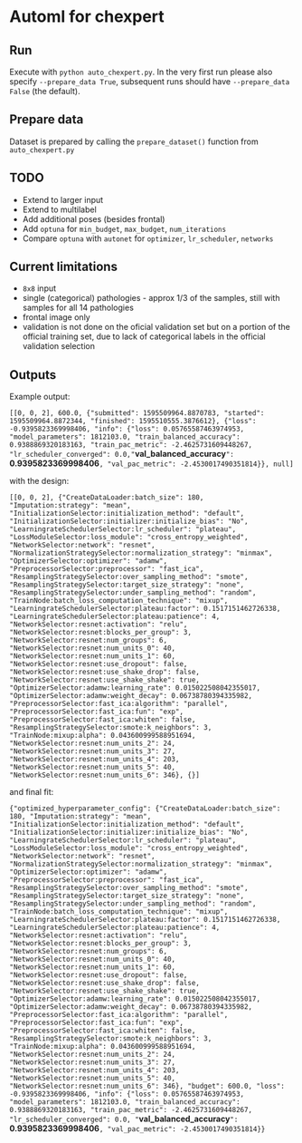 # Automl for chexpert

## Run
Execute with `python auto_chexpert.py`. In the very first run please also specify `--prepare_data True`, subsequent runs should have `--prepare_data False` (the default).

## Prepare data
Dataset is prepared by calling the `prepare_dataset()` function from `auto_chexpert.py`

## TODO
* Extend to larger input
* Extend to multilabel
* Add additional poses (besides frontal)
* Add `optuna` for `min_budget`, `max_budget`, `num_iterations` 
* Compare `optuna` with `autonet` for `optimizer`, `lr_scheduler`, `networks`

## Current limitations 
* `8x8` input
* single (categorical) pathologies - approx 1/3 of the samples, still with samples for all 14 pathologies
* frontal image only
* validation is not done on the oficial validation set but on a portion of the official training set, due to lack of categorical labels in the official validation selection

## Outputs
Example output:

```[[0, 0, 2], 600.0, {"submitted": 1595509964.8870783, "started": 1595509964.8872344, "finished": 1595510555.3876612}, {"loss": -0.9395823369998406, "info": {"loss": 0.05765587463974953, "model_parameters": 1812103.0, "train_balanced_accuracy": 0.9388869320183163, "train_pac_metric": -2.4625731609448267, "lr_scheduler_converged": 0.0,"```**val_balanced_accuracy**```": ```**0.9395823369998406**```, "val_pac_metric": -2.4530017490351814}}, null]```

with the design:

```[[0, 0, 2], {"CreateDataLoader:batch_size": 180, "Imputation:strategy": "mean", "InitializationSelector:initialization_method": "default", "InitializationSelector:initializer:initialize_bias": "No", "LearningrateSchedulerSelector:lr_scheduler": "plateau", "LossModuleSelector:loss_module": "cross_entropy_weighted", "NetworkSelector:network": "resnet", "NormalizationStrategySelector:normalization_strategy": "minmax", "OptimizerSelector:optimizer": "adamw", "PreprocessorSelector:preprocessor": "fast_ica", "ResamplingStrategySelector:over_sampling_method": "smote", "ResamplingStrategySelector:target_size_strategy": "none", "ResamplingStrategySelector:under_sampling_method": "random", "TrainNode:batch_loss_computation_technique": "mixup", "LearningrateSchedulerSelector:plateau:factor": 0.1517151462726338, "LearningrateSchedulerSelector:plateau:patience": 4, "NetworkSelector:resnet:activation": "relu", "NetworkSelector:resnet:blocks_per_group": 3, "NetworkSelector:resnet:num_groups": 6, "NetworkSelector:resnet:num_units_0": 40, "NetworkSelector:resnet:num_units_1": 60, "NetworkSelector:resnet:use_dropout": false, "NetworkSelector:resnet:use_shake_drop": false, "NetworkSelector:resnet:use_shake_shake": true, "OptimizerSelector:adamw:learning_rate": 0.015022508042355017, "OptimizerSelector:adamw:weight_decay": 0.06738780394335982, "PreprocessorSelector:fast_ica:algorithm": "parallel", "PreprocessorSelector:fast_ica:fun": "exp", "PreprocessorSelector:fast_ica:whiten": false, "ResamplingStrategySelector:smote:k_neighbors": 3, "TrainNode:mixup:alpha": 0.043600999588951694, "NetworkSelector:resnet:num_units_2": 24, "NetworkSelector:resnet:num_units_3": 27, "NetworkSelector:resnet:num_units_4": 203, "NetworkSelector:resnet:num_units_5": 40, "NetworkSelector:resnet:num_units_6": 346}, {}]```

and final fit:

```{"optimized_hyperparameter_config": {"CreateDataLoader:batch_size": 180, "Imputation:strategy": "mean", "InitializationSelector:initialization_method": "default", "InitializationSelector:initializer:initialize_bias": "No", "LearningrateSchedulerSelector:lr_scheduler": "plateau", "LossModuleSelector:loss_module": "cross_entropy_weighted", "NetworkSelector:network": "resnet", "NormalizationStrategySelector:normalization_strategy": "minmax", "OptimizerSelector:optimizer": "adamw", "PreprocessorSelector:preprocessor": "fast_ica", "ResamplingStrategySelector:over_sampling_method": "smote", "ResamplingStrategySelector:target_size_strategy": "none", "ResamplingStrategySelector:under_sampling_method": "random", "TrainNode:batch_loss_computation_technique": "mixup", "LearningrateSchedulerSelector:plateau:factor": 0.1517151462726338, "LearningrateSchedulerSelector:plateau:patience": 4, "NetworkSelector:resnet:activation": "relu", "NetworkSelector:resnet:blocks_per_group": 3, "NetworkSelector:resnet:num_groups": 6, "NetworkSelector:resnet:num_units_0": 40, "NetworkSelector:resnet:num_units_1": 60, "NetworkSelector:resnet:use_dropout": false, "NetworkSelector:resnet:use_shake_drop": false, "NetworkSelector:resnet:use_shake_shake": true, "OptimizerSelector:adamw:learning_rate": 0.015022508042355017, "OptimizerSelector:adamw:weight_decay": 0.06738780394335982, "PreprocessorSelector:fast_ica:algorithm": "parallel", "PreprocessorSelector:fast_ica:fun": "exp", "PreprocessorSelector:fast_ica:whiten": false, "ResamplingStrategySelector:smote:k_neighbors": 3, "TrainNode:mixup:alpha": 0.043600999588951694, "NetworkSelector:resnet:num_units_2": 24, "NetworkSelector:resnet:num_units_3": 27, "NetworkSelector:resnet:num_units_4": 203, "NetworkSelector:resnet:num_units_5": 40, "NetworkSelector:resnet:num_units_6": 346}, "budget": 600.0, "loss": -0.9395823369998406, "info": {"loss": 0.05765587463974953, "model_parameters": 1812103.0, "train_balanced_accuracy": 0.9388869320183163, "train_pac_metric": -2.4625731609448267, "lr_scheduler_converged": 0.0, "```**val_balanced_accuracy**```": ```**0.9395823369998406**```, "val_pac_metric": -2.4530017490351814}}```